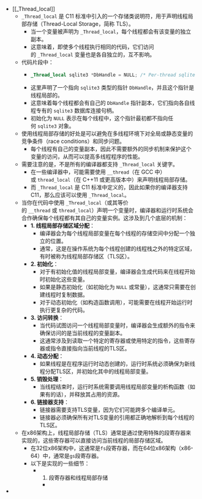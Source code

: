 - [[_Thread_local]]
	- `_Thread_local` 是 C11 标准中引入的一个存储类说明符，用于声明线程局部存储（Thread-Local Storage，简称 TLS）。
		- 当一个变量被声明为 `_Thread_local`，每个线程都会有该变量的独立副本。
		- 这意味着，即使多个线程执行相同的代码，它们访问的 `_Thread_local` 变量也是各自独立的，互不影响。
	- 代码片段中：
		- ```c
		  _Thread_local sqlite3 *DbHandle = NULL; /* Per-thread sqlite handle. */
		  ```
		- 这里声明了一个指向 `sqlite3` 类型的指针 `DbHandle`，并且这个指针是线程局部的。
		- 这意味着每个线程都会有自己的 `DbHandle` 指针副本，它们指向各自线程专有的 `sqlite3` 数据库连接句柄。
		- 初始化为 `NULL` 表示在每个线程中，这个指针最初都不指向任何 `sqlite3` 对象。
	- 使用线程局部存储的好处是可以避免在多线程环境下对全局或静态变量的竞争条件（race conditions）和同步问题。
		- 每个线程有自己的变量副本，因此不需要额外的同步机制来保护这个变量的访问，从而可以提高多线程程序的性能。
	- 需要注意的是，不是所有的编译器都支持 `_Thread_local` 关键字。
		- 在一些编译器中，可能需要使用 `__thread`（在 GCC 中）或 `thread_local`（在 C++11 或更高版本中）来声明线程局部存储。
		- 而 `_Thread_local` 是 C11 标准中定义的，因此如果你的编译器支持 C11，那么应该可以使用 `_Thread_local`。
	- 当你在代码中使用 `_Thread_local`（或其等价的 `__thread` 或 `thread_local`）声明一个变量时，编译器和运行时系统会合作确保每个线程都有其自己的变量实例。这涉及到几个底层的机制：
		- **1. 线程局部存储区域分配**：
			- 编译器会为每个线程局部变量在每个线程的存储空间中分配一个独立的位置。
			- 通常，这是在操作系统为每个线程创建的线程栈之外的特定区域，有时被称为线程局部存储区（TLS区）。
		- **2. 初始化**：
			- 对于有初始化值的线程局部变量，编译器会生成代码来在线程开始时初始化这些变量。
			- 如果是静态初始化（如初始化为 `NULL` 或常量），这通常只需要在创建线程时复制数据。
			- 对于动态初始化（如构造函数调用），可能需要在线程开始运行时执行更复杂的代码。
		- **3. 访问转换**：
			- 当代码试图访问一个线程局部变量时，编译器会生成额外的指令来确保访问的是当前线程的变量副本。
			- 这通常涉及到读取一个特定的寄存器或使用特定的指令，这些寄存器或指令直接指向当前线程的TLS区。
		- **4. 动态分配**：
			- 如果线程是在程序运行时动态创建的，运行时系统必须确保为新线程分配TLS区，并初始化其中的线程局部变量。
		- **5. 销毁处理**：
			- 当线程结束时，运行时系统需要调用线程局部变量的析构函数（如果有的话），并释放其占用的资源。
		- **6. 链接器支持**：
			- 链接器需要支持TLS变量，因为它们可能跨多个编译单元。
			- 链接器必须确保所有对TLS变量的引用都正确地解析到每个线程的TLS区。
	- 在x86架构上，线程局部存储（TLS）通常是通过使用特殊的段寄存器来实现的，这些寄存器可以直接访问当前线程的局部存储区域。
		- 在32位x86架构中，这通常是`fs`段寄存器，而在64位x86架构（x86-64）中，通常是`gs`段寄存器。
		- 以下是实现的一些细节：
			- 1. 段寄存器和线程局部存储
				-
-